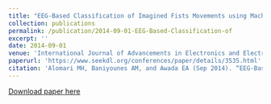 ```yaml
---
title: "EEG-Based Classification of Imagined Fists Movements using Machine Learning and Wavelet Transform Analysis"
collection: publications
permalink: /publication/2014-09-01-EEG-Based-Classification-of
excerpt: ''
date: 2014-09-01
venue: 'International Journal of Advancements in Electronics and Electrical Engineering'
paperurl: 'https://www.seekdl.org/conferences/paper/details/3535.html'
citation: 'Alomari MH, Baniyounes AM, and Awada EA (Sep 2014). “EEG-Based Classification of Imagined Fists Movements using Machine Learning and Wavelet Transform Analysis”, International Journal of Advancements in Electronics and Electrical Engineering (IJAEEE), 3(3), 83-87.'
---
```


[Download paper here](https://www.seekdl.org/conferences/file/paper/20140709_122719.pdf)
